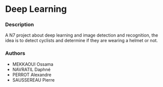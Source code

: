 # Deep Learning

### Description

A N7 project about deep learning and image detection and recognition, the idea is to detect cyclists and determine if they are wearing a helmet or not.

### Authors

- MEKKAOUI Ossama
- NAVRATIL Daphné
- PERROT Alexandre
- SAUSSEREAU Pierre
